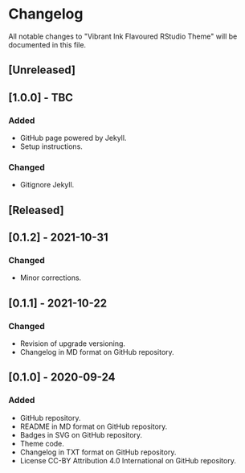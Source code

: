 # Changelog
All notable changes to "Vibrant Ink Flavoured RStudio Theme" will be documented in this file.

## [Unreleased]

## [1.0.0] - TBC
### Added
- GitHub page powered by Jekyll.
- Setup instructions.
### Changed
- Gitignore Jekyll.

## [Released]

## [0.1.2] - 2021-10-31
### Changed
- Minor corrections.

## [0.1.1] - 2021-10-22
### Changed
- Revision of upgrade versioning.
- Changelog in MD format on GitHub repository.

## [0.1.0] - 2020-09-24
### Added
- GitHub repository.
- README in MD format on GitHub repository.
- Badges in SVG on GitHub repository.
- Theme code.
- Changelog in TXT format on GitHub repository.
- License CC-BY Attribution 4.0 International on GitHub repository.